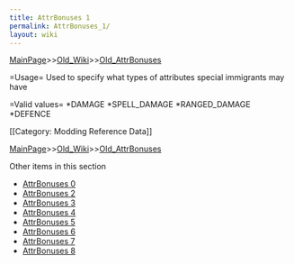 ```yaml
---
title: AttrBonuses 1
permalink: AttrBonuses_1/
layout: wiki
---
```


[MainPage](/keeperrl_wiki/ "wikilink")>>[Old_Wiki](/keeperrl_wiki/Old_Wiki "wikilink")>>[Old_AttrBonuses](/keeperrl_wiki/Old_AttrBonuses "wikilink")

=Usage=
Used to specify what types of attributes special immigrants may have

=Valid values=
*DAMAGE
*SPELL_DAMAGE
*RANGED_DAMAGE
*DEFENCE

[[Category: Modding Reference Data]]

[MainPage](/keeperrl_wiki/ "wikilink")>>[Old_Wiki](/keeperrl_wiki/Old_Wiki "wikilink")>>[Old_AttrBonuses](/keeperrl_wiki/Old_AttrBonuses "wikilink")

Other items in this section
-    [AttrBonuses 0](/keeperrl_wiki/AttrBonuses_0 "wikilink")
-    [AttrBonuses 2](/keeperrl_wiki/AttrBonuses_2 "wikilink")
-    [AttrBonuses 3](/keeperrl_wiki/AttrBonuses_3 "wikilink")
-    [AttrBonuses 4](/keeperrl_wiki/AttrBonuses_4 "wikilink")
-    [AttrBonuses 5](/keeperrl_wiki/AttrBonuses_5 "wikilink")
-    [AttrBonuses 6](/keeperrl_wiki/AttrBonuses_6 "wikilink")
-    [AttrBonuses 7](/keeperrl_wiki/AttrBonuses_7 "wikilink")
-    [AttrBonuses 8](/keeperrl_wiki/AttrBonuses_8 "wikilink")
